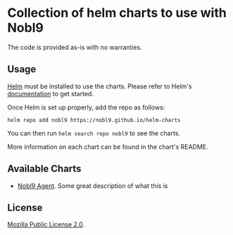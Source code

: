 # Collection of helm charts to use with Nobl9

The code is provided as-is with no warranties.

## Usage

[Helm](https://helm.sh) must be installed to use the charts.
Please refer to Helm's [documentation](https://helm.sh/docs/) to get started.

Once Helm is set up properly, add the repo as follows:

```console
helm repo add nobl9 https://nobl9.github.io/helm-charts
```

You can then run `helm search repo nobl9` to see the charts.

More information on each chart can be found in the chart's README.

## Available Charts
- [Nobl9 Agent](https://github.com/nobl9/helm-charts/tree/main/charts/nobl9-agent). Some great description of what this is

## License

[Mozilla Public License 2.0](https://github.com/nobl9/helm-charts/blob/main/LICENSE).
